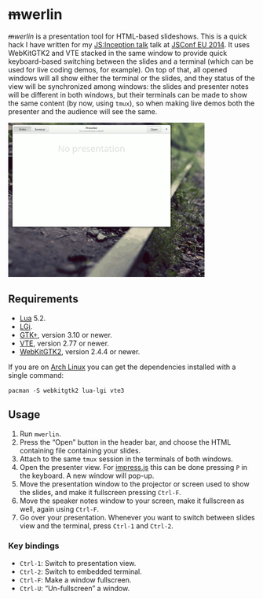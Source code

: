 # <s>m</s>werlin</h1>

*<s>m</s>werlin* is a presentation tool for HTML-based slideshows. This is a
quick hack I have written for my [JS:Inception
talk](http://perezdecastro.org/jsinception) talk at [JSConf EU
2014](http://2014.jsconf.eu). It uses WebKitGTK2 and VTE stacked in the same
window to provide quick keyboard-based switching between the slides and
a terminal (which can be used for live coding demos, for example). On top of
that, all opened windows will all show either the terminal or the slides,
and they status of the view will be synchronized among windows: the slides
and presenter notes will be different in both windows, but their terminals
can be made to show the same content (by now, using ``tmux``), so when
making live demos both the presenter and the audience will see the same.

[ ![](https://raw.githubusercontent.com/aperezdc/mwerlin/master/images/mwerlin-small.gif) ](https://raw.githubusercontent.com/aperezdc/mwerlin/master/images/mwerlin.gif)

## Requirements

* [Lua](http://lua.org) 5.2.
* [LGi](https://github.com/pavouk/lgi/).
* [GTK+](http://www.gtk.org), version 3.10 or newer.
* [VTE](https://developer.gnome.org/vte/unstable/), version 2.77 or newer.
* [WebKitGTK2](http://webkitgtk.org), version 2.4.4 or newer.

If you are on [Arch Linux](http://archlinux.org) you can get the
dependencies installed with a single command:

    pacman -S webkitgtk2 lua-lgi vte3


## Usage

1. Run ``mwerlin``.
2. Press the “Open” button in the header bar, and choose the HTML containing
   file containing your slides.
3. Attach to the same ``tmux`` session in the terminals of both windows.
4. Open the presenter view. For
   [impress.js](https://github.com/bartaz/impress.js) this can be done
   pressing ``P`` in the keyboard. A new window will pop-up.
5. Move the presentation window to the projector or screen used to show the
   slides, and make it fullscreen pressing ``Ctrl-F``.
6. Move the speaker notes window to your screen, make it fullscreen as well,
   again using ``Ctrl-F``.
7. Go over your presentation. Whenever you want to switch between slides
   view and the terminal, press ``Ctrl-1`` and ``Ctrl-2``.


### Key bindings

* ``Ctrl-1``: Switch to presentation view.
* ``Ctrl-2``: Switch to embedded terminal.
* ``Ctrl-F``: Make a window fullscreen.
* ``Ctrl-U``: “Un-fullscreen” a window.

